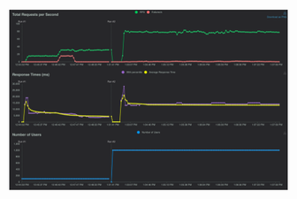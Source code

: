 ![alt Load_test](https://github.com/shubham-syngenta/ec2-autoscaling_rds_task/blob/main/load-test.png?raw=true)





